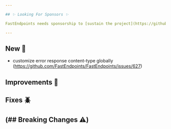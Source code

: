 ```yaml
---

## ✨ Looking For Sponsors ✨

FastEndpoints needs sponsorship to [sustain the project](https://github.com/FastEndpoints/FastEndpoints/issues/449). Please help out if you can.

---
```


[//]: # (<details><summary>title text</summary></details>)

## New 🎉

- customize error response content-type globally (https://github.com/FastEndpoints/FastEndpoints/issues/627)

## Improvements 🚀

## Fixes 🪲

## (## Breaking Changes ⚠️)